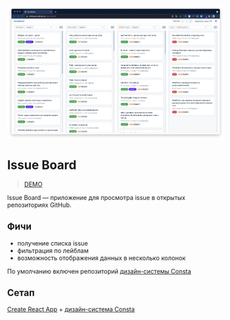 ![alt text](./promo.png)

# Issue Board

> [DEMO](https://kolebayev.github.io/issue-board/)

Issue Board — приложение для просмотра issue в открытых репозиториях GitHub.

## Фичи

- получение списка issue
- фильтрация по лейблам
- возможность отображения данных в несколько колонок

По умолчанию включен репозиторий [дизайн-системы Consta](http://consta.gazprom-neft.ru/)

## Сетап

[Create React App](https://github.com/facebook/create-react-app) + [дизайн-система Consta](http://consta.gazprom-neft.ru/)
